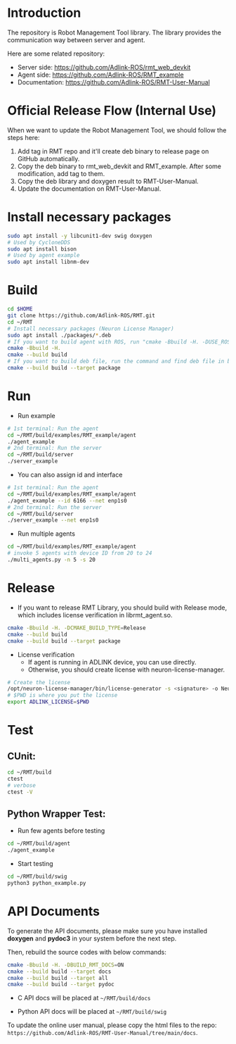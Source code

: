 # Introduction

The repository is Robot Management Tool library.
The library provides the communication way between server and agent.

Here are some related repository:

* Server side: https://github.com/Adlink-ROS/rmt_web_devkit
* Agent side: https://github.com/Adlink-ROS/RMT_example
* Documentation: https://github.com/Adlink-ROS/RMT-User-Manual

# Official Release Flow (Internal Use)

When we want to update the Robot Management Tool, we should follow the steps here:

1. Add tag in RMT repo and it'll create deb binary to release page on GitHub automatically.
2. Copy the deb binary to rmt_web_devkit and RMT_example. After some modification, add tag to them.
3. Copy the deb library and doxygen result to RMT-User-Manual.
4. Update the documentation on RMT-User-Manual.

# Install necessary packages

```bash
sudo apt install -y libcunit1-dev swig doxygen
# Used by CycloneDDS
sudo apt install bison
# Used by agent example
sudo apt install libnm-dev
```

# Build

```bash
cd $HOME
git clone https://github.com/Adlink-ROS/RMT.git
cd ~/RMT
# Install necessary packages (Neuron License Manager)
sudo apt install ./packages/*.deb
# If you want to build agent with ROS, run "cmake -Bbuild -H. -DUSE_ROS=ON" instead
cmake -Bbuild -H.
cmake --build build
# If you want to build deb file, run the command and find deb file in build folder
cmake --build build --target package
```

# Run

* Run example

```bash
# 1st terminal: Run the agent
cd ~/RMT/build/examples/RMT_example/agent
./agent_example
# 2nd terminal: Run the server
cd ~/RMT/build/server
./server_example
```

* You can also assign id and interface

```bash
# 1st terminal: Run the agent
cd ~/RMT/build/examples/RMT_example/agent
./agent_example --id 6166 --net enp1s0
# 2nd terminal: Run the server
cd ~/RMT/build/server
./server_example --net enp1s0
```

* Run multiple agents

```bash
cd ~/RMT/build/examples/RMT_example/agent
# invoke 5 agents with device ID from 20 to 24
./multi_agents.py -n 5 -s 20
```

# Release

* If you want to release RMT Library, you should build with Release mode, which includes license verification in librmt_agent.so.

```bash
cmake -Bbuild -H. -DCMAKE_BUILD_TYPE=Release
cmake --build build
cmake --build build --target package
```

* License verification
  - If agent is running in ADLINK device, you can use directly.
  - Otherwise, you should create license with neuron-license-manager.

```bash
# Create the license
/opt/neuron-license-manager/bin/license-generator -s <signature> -o NeuronSDK.key NeuronSDK
# $PWD is where you put the license
export ADLINK_LICENSE=$PWD
```

# Test

## CUnit:

```bash
cd ~/RMT/build
ctest
# verbose
ctest -V
```

## Python Wrapper Test:

* Run few agents before testing

```bash
cd ~/RMT/build/agent
./agent_example
```

* Start testing

```bash
cd ~/RMT/build/swig
python3 python_example.py
```

# API Documents

To generate the API documents, please make sure you have installed **doxygen** and **pydoc3** in your system before the next step.

Then, rebuild the source codes with below commands:

```bash
cmake -Bbuild -H. -DBUILD_RMT_DOCS=ON
cmake --build build --target docs
cmake --build build --target all
cmake --build build --target pydoc
```

* C API docs will be placed at `~/RMT/build/docs`

* Python API docs will be placed at `~/RMT/build/swig`

To update the online user manual, please copy the html files to the repo: `https://github.com/Adlink-ROS/RMT-User-Manual/tree/main/docs`.